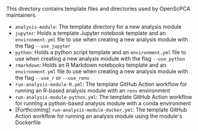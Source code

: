 This directory contains template files and directories used by OpenScPCA maintainers.

- `analysis-module`: The template directory for a new analysis module
- `jupyter`: Holds a template Jupyter notebook template and an `environment.yml` file to use when creating a new analysis module with the flag `--use_jupyter`
- `python`: Holds a python script template and an `environment.yml` file to use when creating a new analysis module with the flag `--use_python`
- `rmarkdown`: Holds an R Markdown notebooks template and an `environment.yml` file to use when creating a new analysis module with the flag `--use_r` or `--use_renv`
- `run-analysis-module-R.yml`: The template GitHub Action workflow for running an R-based analysis module with an `renv` environment
- `run-analysis-module-python.yml`: The template GitHub Action workflow for running a python-based analysis module with a conda environment
- [Forthcoming] `run-analysis-module-docker.yml`: The template GitHub Action workflow for running an analysis module using the module's Dockerfile
